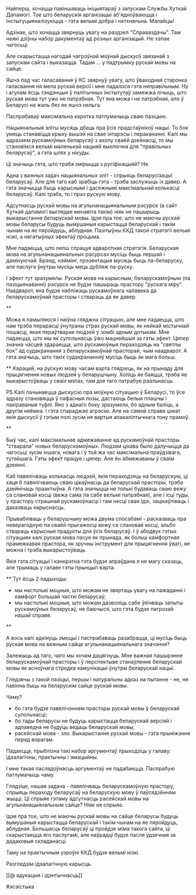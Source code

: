Найперш, хочацца павіншаваць ініцыятараў з запускам Службы Хуткай Дапамогі. Тое што беларускія арганізацыі аб'ядноўваюцца і інстытуцыяналізуюцца - гэта вельмі добра і натхняльна. Малайцы!

Адзінае, што хочацца звярнуць увагу на раздзел "Справаздачы". Там неякі дзіўны набор дакументаў ад  розных арганізацый. Не хапае чагосьці

Але скарыстацца нагодай чагроўнай моўнай дыскусіі звязанай з запускам сайта і выказацца. Тадам ... у падтрымку рускай мовы на сайце.

Яшчэ пад час галасавання ў КС звярнуў увагу, што ўваходная старонка галасвання ня мела рускай версіі і мне падалося гэта няправільным. Ну і агулам ёсць тэндэнцыя ў палітычных інстытутаў замежжа лічыць, што руская мова тут ужо не патрэбная. Тут яна можа і не патрэбная, але ў Беларусі на жаль без яе яшчэ нельга.

Паспрабаваў максімальна каротка патлумачыць сваю пазіцыю.

Нацыянальныя эліты мусяць дбаць пра ўсіх прадстаўнікоў нацыі. То бок умець станавіцца крыху вышэй на свае інтарэсы і перакананні. Калі мы адразаем рускамоўных беларусаў з ахопу сваёй дзейнасці, то мы становімся вельмі маленькай нацыяй выключна для "правільных беларусаў", а гэта шлях у нікуды.

Ці значыць гэта, што трэба змірыцца з русіфікацыяй? Не.

Адна з важных задач нацыянальных эліт - спрыяць беларусізацыі беларусаў. Але для таго каб зрабіць гэта - трэба заслужыць іх давер. А гэта значыцца быць карыснымі і дасяжнымі максімальнай колькасці беларусаў. Калі трэба, то і праз рускую мову.

Адсутнасць рускай мовы на агульнанацыянальным рэсурсе (а сайт Хуткай дапамогі выглядае менавіта такім) ніяк не пашырыць выкарыстанне беларускай мовы. Ідэя пра тое, што не маючы рускай мовы беларусы будуць вымушаныя карыстацца беларускай і такім чынам на яе пяройдуць, аблудная. Пазітыўны ККД такой стратэгіі вельмі нізкі, а негатыўных эфектаў процьма.

Мне падаецца, што лепш спрацуе адваротная стратэгія. Беларуская мова на агульнанацыянальных рэсурсах мусіць быць першай і дамінуючай. Брэнд, нэймінг, прэзентацыя мусяць быць па-беларуску, але паслуга ўнутры мусіць мець дубляж па-руску.

І эфект тут зразумелы. Руская мова на карысным, беларускамоўным (па пазіцыянаванні) рэсурсе не будзе пашыраць прастору "рускага міру". Наадварот, яна будзе набліжаць рускамоўнага чалавека да беларускамоўнай прасторы і ствараць да яе давер.

**

Можа я памыляюся і наіўна гляджна сітуацыю, але мне падаецца, што нам трэба перарасці ўнутраны страх рускай мовы, як нейкай містычнай пошасці, якая пераўтварае людзей у зомбі адным дотыкам. Мне падаецца, што мы як супольнасць ўжо мацнейшыя за гэты эфект. Цяпер значна часцей здараецца, што рускамоўныя пераходзяць на "светлы бок" ад судакранання з беларускамоўнай прасторай, чым наадварот. А гэта значыць, што такіх судакрананняў мусіць быць як мага больш.

**
Карацей, на рускую мову часам варта глядзець, як на прынаду для прыцягнення новых людзей у беларушчыну. Хопіць яе баяцца, трэба яе выкарыстоўваць у сваіх мэтах, там дзе таго патрабуе рэальнасць.

PS Калі пачынаецца дыскусію пра моўную сітуацыю ў Беларусі, то ўсе адразу становяцца ў пафасныя позы, дастаюць белыя плашчы і лакіраваныя туфлі. Яно з аднаго боку зразумела, бо адным баліць, а другім няёмка. І гэта спараджае агрэсію. 
Але на самой справе шмат якія дыскусіі ў гэтым полі зусім ня вартыя апакаліптычнага тону прамоў. 


**

Быў час, калі максімальнае адмежаванне ад рускамоўнай прасторы "стварала" новых беларускамоўных. Людзям цікава было далучыцца да чагосьці зусім іншага, новага і ў той жа час максімальна праўдзівага, тутэйшага. 
Гэты эфект працуе і цяпер. Але ён абмежаваны ў сваім дзеянні.

Каб павялічваць колькасць людзей, якія пераходзяць на беларускую, ці хаця б павялічваюць сваю цікаўнасць да беларускай прасторы, трэба дзейнічаць праактыўна. А гэта значыцца не толькі будаваць сваю вежу са слановай косці (вежа сама па сабе вельмі патрэбная), але і ісці туды, у прастору страшнай рускамоўнасці і там несці свае ідэі, зацікаўліваць і даказваць карыснасць. 

Прывабліваць у беларушчыну можа двума спосабамі - расказваць пра неверагодную па сваёй прыгажосці вежу са слановай косці, альбо ствараць карысныя прадукты для ўсіх беларусаў. І ў абодвух гэтых сітуацыях калі руская мова пасуе як прынада, як больш камфортная прамежкавая прастора, як зручны інструмент для прыцягнення ўвагі, яе можна і трэба выкарыстоўваць. 

Якія гэта сітуацыі і канкрэтна гэта будзе апраўдана я не магу сказаць, але трымаць у галаве гэты прынцып варта.

**
Тут ёсць 2 падыходы:
- мы настолькі моцныя, што можам не звяртаць увагу на пажаданні і камфорт большай часткі беларусаў;
- мы настолькі моцныя, што можам дазволіць сабе ўлічваць запыты рускамоўных беларусаў, не баючыся, што гэта будзе пагрозай нашай справе.

**

А вось калі адкінуць эмоцыі і паспрабаваць разабрацца, ці мусіць быць руская мова на важным сайце агульнанацыянальнага значэння?

Залежыць ад таго, чаго мы хочам дацягнуць. Мне важная пашырэнне беларускамоўнай прасторы і ў перспектыве станаўленне беларускай мовы як асноўнага стродка камунікацыі ўнутры беларускай нацыі.

Гледзячы з такой пазіцыі, першы і натуральны адказ на пытанне - не, не павінна быць на беларускім сайце рускай мовы.

Чаму?
- бо гэта будзе павелічэннем прасторы рускай мовы ў беларускай супольнасці;
- бо тады беларусы не будуць карыстацца беларускай версіяй і адпаведна не будуць ведаць беларускай мовы;
- расейскай мова - зло. Выкарыстанне рускай мовы - гэта прыніжэнне перад ворагам.

Падаецца, прыблізна такі набор аргументаў прыходзіць у галаву: ідэалагічны, практычны і эмацыйны.

І мне такая паслядоўнасць аргументаў не падабаецца. Паспрабую патлумачыць чаму.

Глядзіце, нашая задача - павялічваць беларускамоўную прастору, спрыяць пераходу беларусаў на беларускую мову ў паўсядзённям жыцці. Ці спрыяе гэтаму адсутнасць расейскай мовы на агульнанацыянальным сайце? Ніяк не спрыяе.

Ідэя пра тое, што не маючы рускай мовы на сайце беларусы будуць вымушаныя карыстацца беларускай і такім чынам на яе пяройдуць, аблудная. Большасць беларусаў ці пройдзе міма такога сайта, ці скарыстаецца яго паслугамі, але наўрадці будзе пасля ўдзячная за дадаковыя складанасці. 

Таму на практычным узроўні ККД будзе вельмі нізкі.

Разгледзім ідэалагічную карысць. 

[[@ адукацыя і ідэнтычнасць]]

#эсэістыка